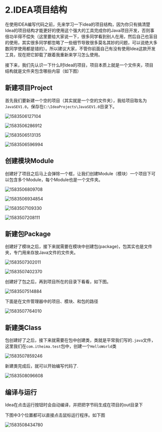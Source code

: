 # 2.IDEA项目结构

在使用IDEA编写代码之前，先来学习一下idea的项目结构，因为你只有搞清楚Idea的项目结构才能更好的使用这个强大的工具完成你的Java项目开发，否则事倍功半得不偿失（这里要给大家说一下，很多同学看到别人在用，然后自己也盲目的使用，其实很多同学都忽略了一些细节导致很多莫名其妙的问题，可以说绝大多数同学使用都是错的）。所以建议大家，不管你前面自己有没有使用Idea这款开发工具，现在把它卸载了跟着我重新来学习怎么使用。

接下来，我们先认识一下什么时Idea的项目，项目本质上就是一个文件夹，项目结构就是文件夹包含哪些内容（如下图）



## 新建项目Project

首先我们要新建一个空的项目（其实就是一个空的文件夹），我给项目取名为`JavaSEV1.0`，保存在`C:\IdeaProjects\JavaSEV1.0`目录下。

![1583506127104](assets/1583506127104.png)

![1583506286912](assets/1583506286912.png)

![1583506513135](assets/1583506513135.png)

![1583506596994](assets/1583506596994.png)



## 创建模块Module

创建好了项目之后马上会弹除一个框，让我们创建Module（模块）一个项目下可以包含多个Module，每个Module也是一个文件夹。

![1583506809708](assets/1583506809708.png)

![1583506934854](assets/1583506934854.png)

![1583507109330](assets/1583507109330.png)

![1583507208111](assets/1583507208111.png)

## 新建包Package

创建好了模块之后，接下来就需要在模块中创建包(package)，包其实也是文件夹，专门用来存放Java文件的文件夹。

![1583507302011](assets/1583507302011.png)

![1583507402370](assets/1583507402370.png)

创建好了包之后，再到项目所在的目录下看看，如下图。

![1583507514884](assets/1583507514884.png)

下面是在文件管理器中的项目、模块、和包的路径

![1583507764010](assets/1583507764010.png)

## 新建类Class

包创建好了之后，接下来就需要在包中创建类，类就是平常我们写的`.java`文件，这里我们在`com.itheima.test`包中，创建一个`HelloWorld`类

![1583507859246](assets/1583507859246.png)

新建类完成后，就可以开始编写代码了.

![1583508096608](assets/1583508096608.png)



## 编译与运行

Idea在点击运行按钮时会自动编译，并把把字节码生成在项目的out目录下

下图中3个位置都可以直接点击鼠标运行程序。如下图

![1583508434780](assets/1583508434780.png)

